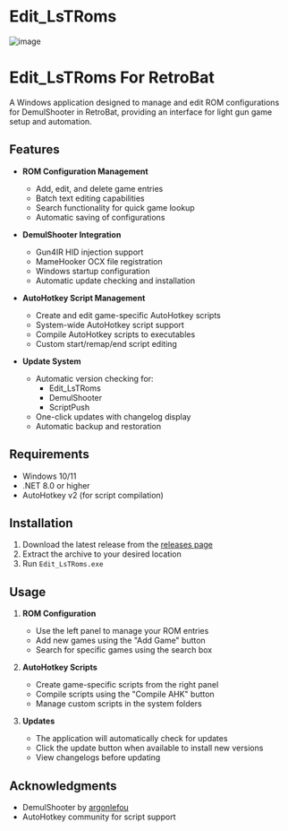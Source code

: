 # Edit_LsTRoms

![image](https://github.com/user-attachments/assets/53aa39a9-3828-4f9b-acd1-154f027b9047)

# Edit_LsTRoms For RetroBat

A Windows application designed to manage and edit ROM configurations for DemulShooter in RetroBat, providing an interface for light gun game setup and automation.

## Features

- **ROM Configuration Management**
  - Add, edit, and delete game entries
  - Batch text editing capabilities
  - Search functionality for quick game lookup
  - Automatic saving of configurations

- **DemulShooter Integration**
  - Gun4IR HID injection support
  - MameHooker OCX file registration
  - Windows startup configuration
  - Automatic update checking and installation

- **AutoHotkey Script Management**
  - Create and edit game-specific AutoHotkey scripts
  - System-wide AutoHotkey script support
  - Compile AutoHotkey scripts to executables
  - Custom start/remap/end script editing

- **Update System**
  - Automatic version checking for:
    - Edit_LsTRoms
    - DemulShooter
    - ScriptPush
  - One-click updates with changelog display
  - Automatic backup and restoration

## Requirements

- Windows 10/11
- .NET 8.0 or higher
- AutoHotkey v2 (for script compilation)

## Installation

1. Download the latest release from the [releases page](https://github.com/Aynshe/Edit_LsTRoms/releases)
2. Extract the archive to your desired location
3. Run `Edit_LsTRoms.exe`

## Usage

1. **ROM Configuration**
   - Use the left panel to manage your ROM entries
   - Add new games using the "Add Game" button
   - Search for specific games using the search box

2. **AutoHotkey Scripts**
   - Create game-specific scripts from the right panel
   - Compile scripts using the "Compile AHK" button
   - Manage custom scripts in the system folders

3. **Updates**
   - The application will automatically check for updates
   - Click the update button when available to install new versions
   - View changelogs before updating

## Acknowledgments

- DemulShooter by [argonlefou](https://github.com/argonlefou/DemulShooter)
- AutoHotkey community for script support 


